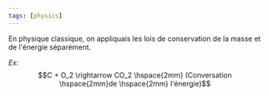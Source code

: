 ```yaml
---
tags: [physics] 
---
```


En physique classique, on appliquais les lois de conservation de la masse et de l'énergie séparément.

*Ex:* $$C + O_2 \rightarrow CO_2 \hspace{2mm} (Conversation \hspace{2mm}de \hspace{2mm} l'énergie)$$
